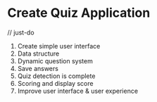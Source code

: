 
# Create Quiz Application

// just-do

1. Create simple user interface
2. Data structure
3. Dynamic question system
4. Save answers
5. Quiz detection is complete
6. Scoring and display score
7. Improve user interface & user experience

